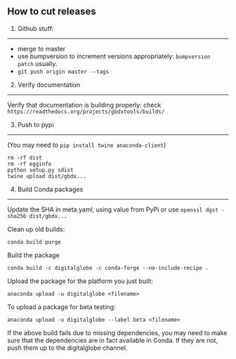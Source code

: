 How to cut releases
-------------------

1. Github stuff:
-------------

* merge to master
* use bumpversion to increment versions appropriately: ```bumpversion patch``` usually.
* ```git push origin master --tags```

2. Verify documentation
--------------
Verify that documentation is building properly: check ```https://readthedocs.org/projects/gbdxtools/builds/```

3. Push to pypi
----------

(You may need to `pip install twine anaconda-client`)

```
rm -rf dist
rm -rf egginfo
python setup.py sdist 
twine upload dist/gbdx...
```

4. Build Conda packages
-------------

Update the SHA in meta.yaml, using value from PyPi or use `openssl dgst -sha256 dist/gbdx...`

Clean up old builds:
```
conda build purge
```

Build the package
```
conda build -c digitalglobe -c conda-forge --no-include-recipe .
```

Upload the package for the platform you just built:
```
anaconda upload -u digitalglobe <filename>
```


To upload a package for beta testing:
```
anaconda upload -u digitalglobe --label beta <filename>
```

If the above build fails due to missing dependencies, you may need to make sure that the dependencies are in fact available in Conda.  If they are not, push them up to the digitalglobe channel.

